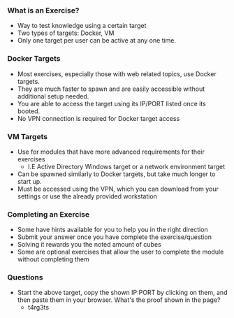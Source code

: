 ### What is an Exercise?
- Way to test knowledge using a certain target
- Two types of targets: Docker, VM
- Only one target per user can be active at any one time.

### Docker Targets
- Most exercises, especially those with web related topics, use Docker targets.
- They are much faster to spawn and are easily accessible without additional setup needed.
- You are able to access the target using its IP/PORT listed once its booted.
- No VPN connection is required for Docker target access

### VM Targets
- Use for modules that have more advanced requirements for their exercises
	- I.E Active Directory Windows target or a network environment target
- Can be spawned similarly to Docker targets, but take much longer to start up.
- Must be accessed using the VPN, which you can download from your settings or use the already provided workstation

### Completing an Exercise
- Some have hints available for you to help you in the right direction
- Submit your answer once you have complete the exercise/question
- Solving it rewards you the noted amount of cubes
- Some are optional exercises that allow the user to complete the module without completing them

### Questions
- Start the above target, copy the shown IP:PORT by clicking on them, and then paste them in your browser. What's the proof shown in the page?
	- t4rg3ts